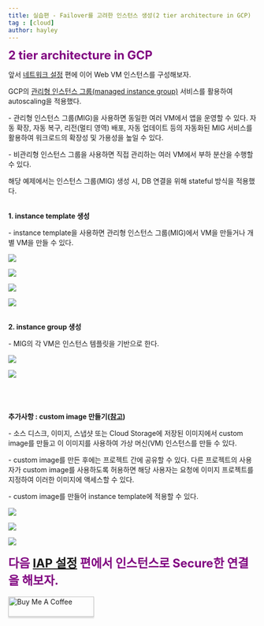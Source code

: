```yaml
---
title: 실습편 - Failover를 고려한 인스턴스 생성(2 tier architecture in GCP)
tag : [cloud]
author: hayley
---
```


<font size="5" color="purple"><b>2 tier architecture in GCP</b></font>
<p> 앞서 <a href="https://hayleyshim.github.io/blog/gcp2">네트워크 설정</a> 편에 이어 Web VM 인스턴스를 구성해보자.
<p> GCP의 <a href="https://cloud.google.com/compute/docs/instance-groups">관리형 인스턴스 그룹(managed instance group)</a> 서비스를 활용하여 autoscaling을 적용했다.
<p> - 관리형 인스턴스 그룹(MIG)을 사용하면 동일한 여러 VM에서 앱을 운영할 수 있다. 자동 확장, 자동 복구, 리전(멀티 영역) 배포, 자동 업데이트 등의 자동화된 MIG 서비스를 활용하여 워크로드의 확장성 및 가용성을 높일 수 있다.
<p> - 비관리형 인스턴스 그룹을 사용하면 직접 관리하는 여러 VM에서 부하 분산을 수행할 수 있다.    
<br>
<p> 해당 예제에서는 인스턴스 그룹(MIG) 생성 시, DB 연결을 위해 stateful 방식을 적용했다.  
<br>
<br>
<p><b>1. instance template 생성</b> 
<p>- instance template을 사용하면 관리형 인스턴스 그룹(MIG)에서 VM을 만들거나 개별 VM을 만들 수 있다.  
<p><img src="https://github.com/hayleyshim/hayleyshim.github.io/blob/master/assets/images/projects/instance6.PNG?raw=true"> 
<p><img src="https://github.com/hayleyshim/hayleyshim.github.io/blob/master/assets/images/projects/instance7.PNG?raw=true"> 
<p><img src="https://github.com/hayleyshim/hayleyshim.github.io/blob/master/assets/images/projects/instance8.PNG?raw=true"> 
<p><img src="https://github.com/hayleyshim/hayleyshim.github.io/blob/master/assets/images/projects/instance9.PNG?raw=true">
<br>  
<br>   
<p><b>2. instance group 생성</b>    
<p>- MIG의 각 VM은 인스턴스 템플릿을 기반으로 한다.  
<p><img src="https://github.com/hayleyshim/hayleyshim.github.io/blob/master/assets/images/projects/instance10.PNG?raw=true"> 
<p><img src="https://github.com/hayleyshim/hayleyshim.github.io/blob/master/assets/images/projects/instance11.PNG?raw=true"> 
<br>  
<br>
<br>  
<br>  
<br><b>추가사항 : custom image 만들기(<a href="https://cloud.google.com/compute/docs/images/create-delete-deprecate-private-images#prepare_instance_for_image">참고</a>)</b>
<p>- 소스 디스크, 이미지, 스냅샷 또는 Cloud Storage에 저장된 이미지에서 custom image를 만들고 이 이미지를 사용하여 가상 머신(VM) 인스턴스를 만들 수 있다.
<p>- custom image를 만든 후에는 프로젝트 간에 공유할 수 있다. 다른 프로젝트의 사용자가 custom image를 사용하도록 허용하면 해당 사용자는 요청에 이미지 프로젝트를 지정하여 이러한 이미지에 액세스할 수 있다.  
<p>- custom image를 만들어 instance template에 적용할 수 있다.
<p><img src="https://github.com/hayleyshim/hayleyshim.github.io/blob/master/assets/images/projects/instance12.PNG?raw=true"> 
<p><img src="https://github.com/hayleyshim/hayleyshim.github.io/blob/master/assets/images/projects/instance13.PNG?raw=true"> 
<p><img src="https://github.com/hayleyshim/hayleyshim.github.io/blob/master/assets/images/projects/instance14.PNG?raw=true">       
<br>  
<br>
<font size="5" color="purple"><b>다음 <a href="https://hayleyshim.github.io/blog/gcp4">IAP 설정</a> 편에서 인스턴스로 Secure한 연결을 해보자.</b></font>
<br>
<br> 
<a href="https://www.buymeacoffee.com/yhshim17" target="_blank"><img src="https://www.buymeacoffee.com/assets/img/custom_images/orange_img.png" alt="Buy Me A Coffee" style="height: 41px !important;width: 174px !important;box-shadow: 0px 3px 2px 0px rgba(190, 190, 190, 0.5) !important;-webkit-box-shadow: 0px 3px 2px 0px rgba(190, 190, 190, 0.5) !important;" ></a>

